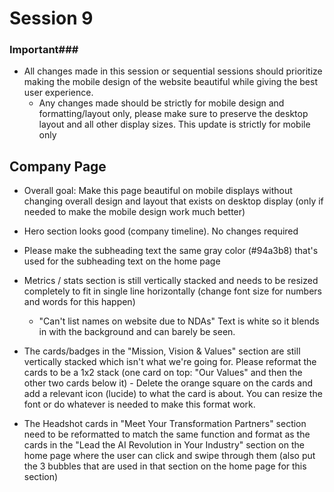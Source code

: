 # Session 9 #
### Important###
- All changes made in this session or sequential sessions should prioritize making the mobile design of the website beautiful while giving the best user experience.
   - Any changes made should be strictly for mobile design and formatting/layout only, please make sure to preserve the desktop layout and all other display sizes. This update is strictly for mobile only

## Company Page ##

- Overall goal: Make this page beautiful on mobile displays without changing overall design and layout that exists on desktop display (only if needed to make the mobile design work much better)

- Hero section looks good (company timeline). No changes required

- Please make the subheading text the same gray color (#94a3b8) that's used for the subheading text on the home page 

- Metrics / stats section is still vertically stacked and needs to be resized completely to fit in single line horizontally (change font size for numbers and words for this happen)
   - "Can't list names on website due to NDAs" Text is white so it blends in with the background and can barely be seen.

- The cards/badges in the "Mission, Vision & Values" section are still vertically stacked which isn't what we're going for. Please reformat the cards to be a 1x2 stack (one card on top: "Our Values" and then the other two cards below it) - Delete the orange square on the cards and add a relevant icon (lucide) to what the card is about. You can resize the font or do whatever is needed to make this format work. 

- The Headshot cards in "Meet Your Transformation Partners" section need to be reformatted to match the same function and format as the cards in the "Lead the AI Revolution in Your Industry" section on the home page where the user can click and swipe through them (also put the 3 bubbles that are used in that section on the home page for this section)